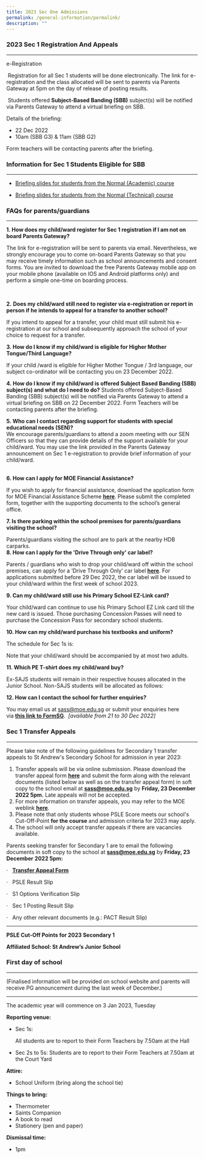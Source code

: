 ```yaml
---
title: 2023 Sec One Admissions
permalink: /general-information/permalink/
description: ""
---
```

### 2023 Sec 1 Registration And Appeals
-----------------------------------




e-Registration  

&nbsp;Registration for all Sec 1 students will be done electronically. The link for e-registration and the class allocated will be sent to parents via Parents Gateway at 5pm on the day of release of posting results.

&nbsp;Students offered&nbsp;**Subject-Based Banding (SBB)**&nbsp;subject(s) will be notified via Parents Gateway to attend a virtual briefing on SBB.

Details of the briefing:

*   22 Dec 2022
*   10am (SBB G3) &amp; 11am (SBB G2)&nbsp;

Form teachers will be contacting parents after the briefing.  
  

### Information for Sec 1 Students Eligible for SBB
-----------------------------------------------

*   [Briefing slides for students from the Normal (Academic) course](https://standrewssec.moe.edu.sg/qql/slot/u894/Website%20Documents/2023%20Sec%201%20Registration%20-%20Briefing%20only%20to%20SBB%20Eligible%20Students%20NA.ppt)

*   [Briefing slides for students from the Normal (Technical) course](https://standrewssec.moe.edu.sg/qql/slot/u894/Website%20Documents/2023%20Sec%201%20Registration%20-%20Briefing%20only%20to%20SBB%20Eligible%20Students%20NT.ppt)  
      
    

### FAQs for parents/guardians
--------------------------

**1.&nbsp;How does my child/ward register for Sec 1 registration if I am not on board Parents Gateway?**

The link for e-registration will be sent to parents via email. Nevertheless, we strongly encourage you to come on-board Parents Gateway so that you may receive timely information such as school announcements and consent forms. You are invited to download the free Parents Gateway mobile app on your mobile phone (available on IOS and Android platforms only) and perform a simple one-time on boarding process.

&nbsp;

**2.**&nbsp;**Does my child/ward still need to register via e-registration or report in person if he intends to appeal for a transfer to another school?**

If you intend to appeal for a transfer, your child must still submit his e-registration at our school and subsequently approach the school of your choice to request for a transfer.&nbsp;

  
**3.&nbsp;How do I know if my child/ward is eligible for Higher Mother Tongue/Third Language?**

If your child /ward is eligible for Higher Mother Tongue / 3rd&nbsp;language, our subject co-ordinator will be contacting you on 23 December 2022.&nbsp;  
  
**4.&nbsp;How do I know if my child/ward is offered Subject Based Banding (SBB) subject(s) and what do I need to do?**
Students offered Subject-Based Banding (SBB) subject(s) will be notified via Parents Gateway to attend a virtual briefing on SBB on 22 December 2022. Form Teachers will be contacting parents after the briefing.&nbsp;  
  
**5.&nbsp;Who can I contact regarding support for students with special educational needs (SEN)?**  
We encourage parents/guardians to attend a zoom meeting with our SEN Officers so that they can provide details of the support available for your child/ward. You may use the link provided in the Parents Gateway announcement on Sec 1 e-registration to provide brief information of your child/ward.&nbsp;

&nbsp;  
**6.&nbsp;How can I apply for MOE Financial Assistance?**

If you wish to apply for financial assistance, download the application form for MOE Financial Assistance Scheme&nbsp;[**here**](https://www.moe.gov.sg/financial-matters/financial-assistance).&nbsp;Please submit the completed form, together with the supporting documents to the school’s general office.&nbsp; 

**7\. Is there parking within the school premises for parents/guardians visiting the school?**

Parents/guardians visiting the school are to park at the nearby HDB carparks.  
**8\. How can I apply for the 'Drive Through only' car label?**&nbsp;

[](https://form.gov.sg/619c4f7c4c2ca400121649e8)

Parents / guardians who wish to drop your child/ward off within the school premises, can apply for a ‘Drive Through Only’ car label&nbsp;[**here**](https://go.gov.sg/2023sasscarlabel).&nbsp;For applications submitted before 29 Dec 2022, the car label will be issued to your child/ward within the first week of school 2023.&nbsp; &nbsp;&nbsp;

  

**9\. Can my child/ward still use his Primary School EZ-Link card?**

Your child/ward can continue to use his Primary School EZ Link card till the new card is issued. Those purchasing Concession Passes will need to purchase the Concession Pass for secondary school students.&nbsp;

**10\. How can my child/ward purchase his textbooks and uniform?**

The schedule for Sec 1s is:  


Note that your child/ward should be accompanied by at most two adults.

  

**11\. Which PE T-shirt does my child/ward buy?**

Ex-SAJS students will remain in their respective houses allocated in the Junior School. Non-SAJS students will be allocated as follows:



**12\. How can I contact the school for further enquiries?**

You may email us at&nbsp;[sass@moe.edu.sg](mailto:sass@moe.edu.sg)&nbsp;or submit your enquiries here via&nbsp;[**this link to FormSG**](https://go.gov.sg/sass2023sec1enquiry).&nbsp;&nbsp;_\[available from 21 to 30 Dec 2022\]_

  

### Sec 1 Transfer Appeals
----------------------

  

Please take note of the following guidelines for Secondary 1 transfer appeals to St Andrew's Secondary School for admission in year 2023:

1.  Transfer appeals will be via online submission. Please download the transfer appeal form&nbsp;[**here**](https://standrewssec.moe.edu.sg/qql/slot/u904/Sec%201%20Appeal%20Form%202023.docx)&nbsp;and submit the&nbsp;form&nbsp;along with the relevant documents (listed below as well as on the transfer appeal form) in soft copy to the school email at&nbsp;**sass@moe.edu.sg**&nbsp;by&nbsp;**Friday, 23 December 2022 5pm.**&nbsp;Late appeals will not be accepted.
2.  For more information on transfer appeals, you may refer to the MOE weblink&nbsp;[**here**](https://www.moe.gov.sg/secondary/s1-posting/results/appeal-for-school-transfer).&nbsp;
3.  Please note that only students whose PSLE Score meets our school's Cut-Off-Point&nbsp;**for the course**&nbsp;and admission criteria for 2023 may apply.
4.  The school will only accept transfer appeals if there are vacancies available.

Parents seeking transfer for Secondary 1 are to email the following documents in soft copy to the school at&nbsp;**sass@moe.edu.sg**&nbsp;by&nbsp;**Friday, 23 December**&nbsp;**2022 5pm:**&nbsp;

·&nbsp; &nbsp;**[Transfer Appeal Form](https://standrewssec.moe.edu.sg/qql/slot/u904/Sec%201%20Appeal%20Form%202023.docx)**&nbsp;

·&nbsp;&nbsp;&nbsp;PSLE Result Slip

·&nbsp;&nbsp;&nbsp;S1 Options Verification Slip

·&nbsp;&nbsp;&nbsp;Sec 1 Posting Result Slip

·&nbsp;&nbsp;&nbsp;Any other relevant documents (e.g.: PACT Result Slip)

* * *

  

****PSLE Cut-Off Points for 2023 Secondary 1****

 
  
**Affiliated School: St Andrew’s Junior School**  

  

### First day of school
-------------------

(Finalised information will be provided on school website and parents will receive PG announcement during the last week of December.)  

* * *

  
The academic year will commence on 3 Jan 2023, Tuesday  
  
**Reporting venue:**

*   Sec 1s:&nbsp;
    
    All students are to report to their Form Teachers by 7.50am at the Hall
*   Sec 2s to 5s:&nbsp;Students are to report to their Form Teachers at 7.50am at the Court Yard

**Attire:**

*   School Uniform (bring along the school tie)

**Things to bring:**

*   Thermometer
*   Saints Companion
*   A book to read
*   Stationery (pen and paper)

**Dismissal time:**

*   1pm